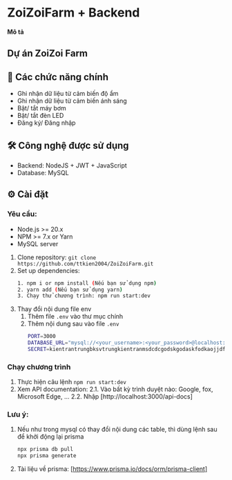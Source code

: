 # ZoiZoiFarm + Backend

**Mô tả**

## Dự án ZoiZoi Farm

## 🚀 Các chức năng chính

- Ghi nhận dữ liệu từ cảm biến độ ẩm
- Ghi nhận dữ liệu từ cảm biến ánh sáng
- Bật/ tắt máy bơm
- Bật/ tắt đèn LED
- Đăng ký/ Đăng nhập

## 🛠 Công nghệ được sử dụng

- Backend: NodeJS + JWT + JavaScript
- Database: MySQL

## ⚙️ Cài đặt

### Yêu cầu:

- Node.js >= 20.x
- NPM >= 7.x or Yarn
- MySQL server

1. Clone repository: `git clone https://github.com/ttkien2004/ZoiZoiFarm.git`
2. Set up dependencies:
   ```bash
   1. npm i or npm install (Nếu bạn sử dụng npm)
   2. yarn add (Nếu bạn sử dụng yarn)
   3. Chạy thử chương trình: npm run start:dev
   ```
3. Thay đổi nội dung file env
   1. Thêm file `.env` vào thư mục chính
   2. Thêm nội dung sau vào file `.env`
      ```bash
      PORT=3000
      DATABASE_URL="mysql://<your_username>:<your_password>@localhost:<your_port>/<your_database_name>?schema=public"
      SECRET=kientrantrungbksvtrungkientranmsdcdcgodskgodaskfodkaojjdfj
      ```

### Chạy chương trình

1. Thực hiện câu lệnh `npm run start:dev`
2. Xem API documentation: 2.1. Vào bất kỳ trình duyệt nào: Google, fox,
   Microsoft Edge, ... 2.2. Nhập [http://localhost:3000/api-docs]

### Lưu ý:

1. Nếu như trong mysql có thay đổi nội dung các table, thì dùng lệnh sau để khởi
   động lại prisma
   ```bash
   npx prisma db pull
   npx prisma generate
   ```
2. Tài liệu về prisma: [https://www.prisma.io/docs/orm/prisma-client]